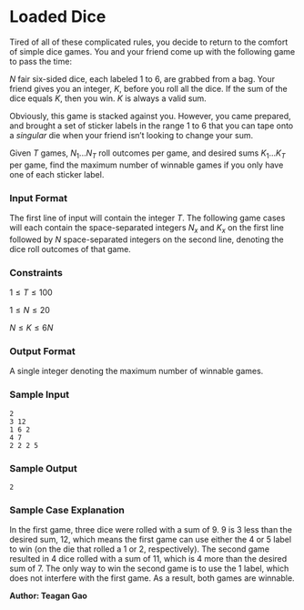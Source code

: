 # Loaded Dice

Tired of all of these complicated rules, you decide to return to the comfort of simple dice games. 
You and your friend come up with the following game to pass the time:

$N$ fair six-sided dice, each labeled 1 to 6, are grabbed from a bag. Your friend gives you an integer, $K$, before you roll all the dice. If the sum of the dice equals $K$, then you win. $K$ is always a valid sum.

Obviously, this game is stacked against you. However, you came prepared, and brought a set of sticker labels in the range 1 to 6 that you can tape onto a *singular* die when your friend isn’t looking to change your sum.

Given $T$ games, $N_1...N_T$ roll outcomes per game, and desired sums $K_1...K_T$ per game, find the maximum number of winnable games if you only have one of each sticker label.

### Input Format

The first line of input will contain the integer $T$.
The following game cases will each contain the space-separated integers $N_x$ and $K_x$ on the first line followed by $N$ space-separated integers on the second line, denoting the dice roll outcomes of that game.  

### Constraints

$1 \leq T \leq 100$

$1 \leq N \leq 20$

$N \leq K \leq 6N$

### Output Format

A single integer denoting the maximum number of winnable games.

### Sample Input 
```
2
3 12
1 6 2
4 7
2 2 2 5
```

### Sample Output
```
2
```

### Sample Case Explanation

In the first game, three dice were rolled with a sum of 9. 9 is 3 less than the desired sum, 12, which means the first game can use either the 4 or 5 label to win (on the die that rolled a 1 or 2, respectively). The second game resulted in 4 dice rolled with a sum of 11, which is 4 more than the desired sum of 7. The only way to win the second game is to use the 1 label, which does not interfere with the first game. As a result, both games are winnable. 

**Author: Teagan Gao**
